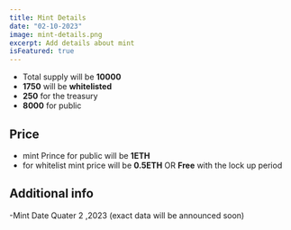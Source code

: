 ```yaml
---
title: Mint Details
date: "02-10-2023"
image: mint-details.png
excerpt: Add details about mint 
isFeatured: true
---
```


 - Total supply will be **10000**
 - **1750** will be **whitelisted**
 - **250** for the treasury 
 - **8000** for public
 
 ## Price
 - mint Prince for public will be **1ETH**
 - for whitelist mint price will be **0.5ETH** OR **Free** with the lock up period

 ## Additional info
 -Mint Date Quater 2 ,2023 (exact data will be announced soon)